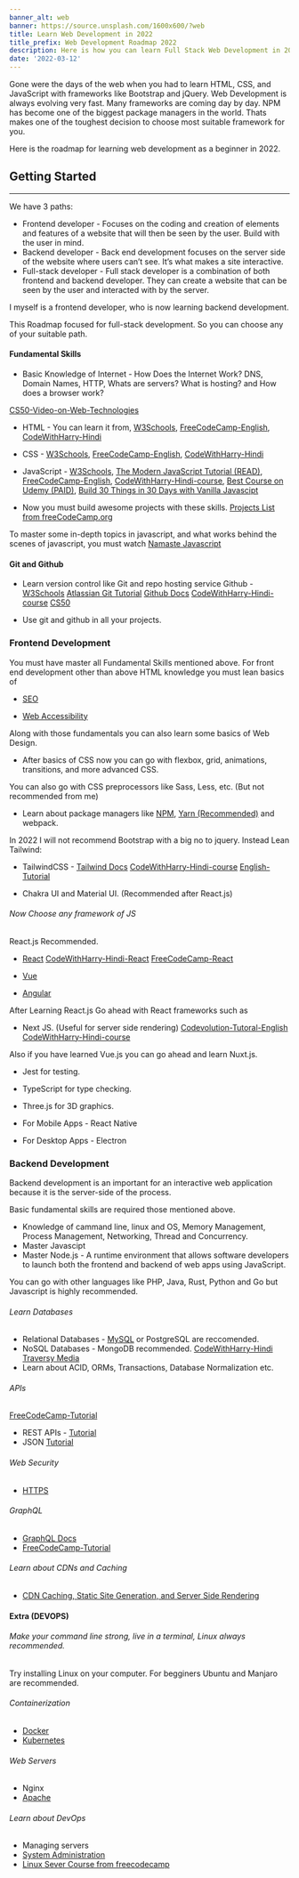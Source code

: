 ```yaml
---
banner_alt: web
banner: https://source.unsplash.com/1600x600/?web
title: Learn Web Development in 2022
title_prefix: Web Development Roadmap 2022
description: Here is how you can learn Full Stack Web Development in 2022. And How I have learned it and learning it till now.
date: '2022-03-12'
---
```


Gone were the days of the web when you had to learn HTML, CSS, and JavaScript with frameworks like Bootstrap and jQuery. Web Development is always evolving very fast. Many frameworks are coming day by day. NPM has become one of the biggest package managers in the world. Thats makes one of the toughest decision to choose most suitable framework for you. 

Here is the roadmap for learning web development as a beginner in 2022.


## Getting Started

---

We have 3 paths:

   - Frontend developer - Focuses on the coding and creation of elements and features of a website that will then be seen by the user. Build with the user in mind.
   - Backend developer - Back end development focuses on the server side of the website where users can’t see. It’s what makes a site interactive.
   - Full-stack developer - Full stack developer is a combination of both frontend and backend developer. They can create a website that can be seen by the user and interacted with by the server.

   I myself is a frontend developer, who is now learning backend development.

   This Roadmap focused for full-stack development. So you can choose any of your suitable path.

#### Fundamental Skills

- Basic Knowledge of Internet - How Does the Internet Work? DNS, Domain Names, HTTP, Whats are servers? What is hosting? and How does a browser work?

[CS50-Video-on-Web-Technologies](https://youtu.be/2VauFS071pg)

- HTML - You can learn it from, 
[W3Schools](https://www.w3schools.com/html/html_intro.asp), 
[FreeCodeCamp-English](https://youtu.be/pQN-pnXPaVg), 
[CodeWithHarry-Hindi](https://youtu.be/BsDoLVMnmZs)

- CSS - 
[W3Schools](https://www.w3schools.com/css/css_intro.asp), 
[FreeCodeCamp-English](https://youtu.be/1Rs2ND1ryYc), 
[CodeWithHarry-Hindi](https://youtu.be/Edsxf_NBFrw)

- JavaScript - 
[W3Schools](https://www.w3schools.com/js/js_intro.asp), 
[The Modern JavaScript Tutorial (READ)](https://javascript.info/),
[FreeCodeCamp-English](https://youtu.be/jS4aFq5-91M), 
[CodeWithHarry-Hindi-course](https://youtube.com/playlist?list=PLu0W_9lII9ajyk081To1Cbt2eI5913SsL), 
[Best Course on Udemy (PAID)](https://www.udemy.com/course/the-complete-javascript-course/?LSNPUBID=JVFxdTr9V80&ranEAID=JVFxdTr9V80&ranMID=39197&ranSiteID=JVFxdTr9V80-diQA3kryZyzK2qOfo5pcbw&utm_medium=udemyads&utm_source=aff-campaign),
[Build 30 Things in 30 Days with Vanilla Javascipt](https://javascript30.com/)

- Now you must build awesome projects with these skills. [Projects List from freeCodeCamp.org](https://www.freecodecamp.org/news/javascript-projects-for-beginners/)

To master some in-depth topics in javascript, and what works behind the scenes of javascript, you must watch [Namaste Javascript](https://youtube.com/playlist?list=PLlasXeu85E9cQ32gLCvAvr9vNaUccPVNP)

#### Git and Github

- Learn version control like Git and repo hosting service Github - 
[W3Schools](https://www.w3schools.com/git/)
[Atlassian Git Tutorial](https://www.atlassian.com/git/tutorials/)
[Github Docs](https://docs.github.com/en/get-started)
[CodeWithHarry-Hindi-course](https://youtube.com/playlist?list=PLu0W_9lII9agwhy658ZPA0MTStKUJTWPi)
[CS50](https://youtu.be/eulnSXkhE7I)

- Use git and github in all your projects.

### Frontend Development

You must have master all Fundamental Skills mentioned above.
For front end development other than above HTML knowledge you must lean basics of 

- [SEO](https://youtu.be/MYE6T_gd7H0)

- [Web Accessibility](https://youtu.be/-ao_Kc_8rpE)

Along with those fundamentals you can also learn some basics of Web Design.

- After basics of CSS now you can go with flexbox, grid, animations, transitions, and more advanced CSS.

You can also go with CSS preprocessors like Sass, Less, etc. (But not recommended from me)

- Learn about package managers like [NPM](https://youtu.be/P3aKRdUyr0s), [Yarn (Recommended)](https://youtu.be/g9_6KmiBISk) and webpack.

In 2022 I will not recommend Bootstrap with a big no to jquery.
Instead Lean Tailwind:

- TailwindCSS - [Tailwind Docs](https://tailwindcss.com/docs)
                [CodeWithHarry-Hindi-course](https://youtube.com/playlist?list=PLu0W_9lII9ahwFDuExCpPFHAK829Wto2O)
                [English-Tutorial](https://youtube.com/playlist?list=PL4cUxeGkcC9gpXORlEHjc5bgnIi5HEGhw)

- Chakra UI and Material UI. (Recommended after React.js)

###### Now Choose any framework of JS

React.js Recommended.

- [React](https://reactjs.org/docs/getting-started.html)
[CodeWithHarry-Hindi-React](https://youtube.com/playlist?list=PLu0W_9lII9agx66oZnT6IyhcMIbUMNMdt)
[FreeCodeCamp-React](https://youtu.be/bMknfKXIFA8)
         

- [Vue](https://vuejs.org/v2/guide/installation.html)

- [Angular](https://angular.io/docs/ts/latest/quickstart.html)



After Learning React.js Go ahead with React frameworks such as 

- Next JS. (Useful for server side rendering)
[Codevolution-Tutoral-English](https://youtube.com/playlist?list=PLC3y8-rFHvwgC9mj0qv972IO5DmD-H0ZH)
[CodeWithHarry-Hindi-course](https://youtube.com/playlist?list=PLu0W_9lII9agtWvR_TZdb_r0dNI8-lDwG)

Also if you have learned Vue.js you can go ahead and learn Nuxt.js.

- Jest for testing.
- TypeScript for type checking.
- Three.js for 3D graphics.

- For Mobile Apps - React Native
- For Desktop Apps - Electron


### Backend Development

Backend development is an important for an interactive web application because it is the server-side of the process.


Basic fundamental skills are required those mentioned above.

- Knowledge of cammand line, linux and OS, Memory Management, Process Management, Networking, Thread and Concurrency.
- Master Javascipt
- Master Node.js - A runtime environment that allows software developers to launch both the frontend and backend of web apps using JavaScript.

You can go with other languages like PHP, Java, Rust, Python and Go but Javascript is highly recommended.

###### Learn Databases
- Relational Databases - [MySQL](https://youtu.be/7S_tz1z_5bA) or PostgreSQL are reccomended.
- NoSQL Databases - MongoDB recommended.
[CodeWithHarry-Hindi](https://youtu.be/oSIv-E60NiU)
[Traversy Media](https://youtu.be/pWbMrx5rVBE)
- Learn about ACID, ORMs, Transactions, Database Normalization etc.

###### APIs
[FreeCodeCamp-Tutorial](https://youtu.be/GZvSYJDk-us)
- REST APIs - [Tutorial](https://youtu.be/BZi44GOD8kY)
- JSON [Tutorial](https://youtu.be/iiADhChRriM)

###### Web Security
- [HTTPS](https://youtu.be/iYM2zFP3Zn0)

###### GraphQL
- [GraphQL Docs](https://graphql.org/learn/)
- [FreeCodeCamp-Tutorial](https://youtu.be/ed8SzALpx1Q)

###### Learn about CDNs and Caching
- [CDN Caching, Static Site Generation, and Server Side Rendering](https://youtu.be/bfLFHp7Sbkg)

#### Extra (DEVOPS)

###### Make your command line strong, live in a terminal, Linux always recommended.
Try installing Linux on your computer.
For begginers Ubuntu and Manjaro are recommended.

###### Containerization
- [Docker](https://youtu.be/3c-iBn73dDE)
- [Kubernetes](https://youtu.be/X48VuDVv0do)

###### Web Servers
- Nginx
- [Apache](https://youtu.be/rCr3-YlL5S8)

###### Learn about DevOps
- Managing servers
- [System Administration](https://youtu.be/1DvTwuByjo0)
- [Linux Sever Course from freecodecamp](https://youtu.be/WMy3OzvBWc0)